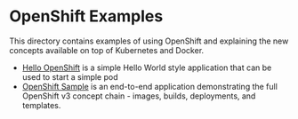 OpenShift Examples
==================

This directory contains examples of using OpenShift and explaining the new concepts
available on top of Kubernetes and Docker.

* [Hello OpenShift](./hello-openshift) is a simple Hello World style application that can be used to start a simple pod
* [OpenShift Sample](./sample-app) is an end-to-end application demonstrating the full
  OpenShift v3 concept chain - images, builds, deployments, and templates.
